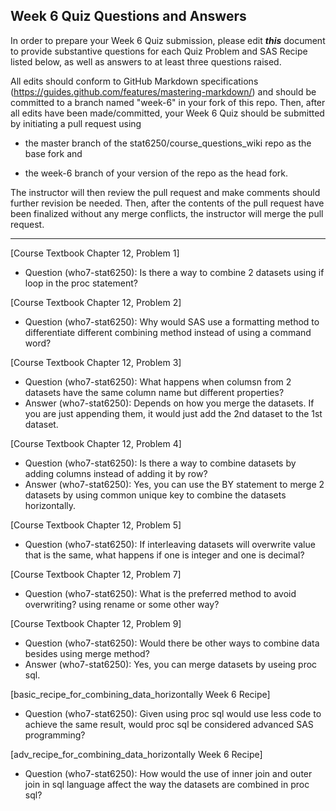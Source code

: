 ## Week 6 Quiz Questions and Answers

In order to prepare your Week 6 Quiz submission, please edit ***this*** document to provide substantive questions for each Quiz Problem and SAS Recipe listed below, as well as answers to at least three questions raised.

All edits should conform to GitHub Markdown specifications (https://guides.github.com/features/mastering-markdown/) and should be committed to a branch named "week-6" in your fork of this repo. Then, after all edits have been made/committed, your Week 6 Quiz should be submitted by initiating a pull request using

- the master branch of the stat6250/course_questions_wiki repo as the base fork and

- the week-6 branch of your version of the repo as the head fork.

The instructor will then review the pull request and make comments should further revision be needed. Then, after the contents of the pull request have been finalized without any merge conflicts, the instructor will merge the pull request.

********************************************************************************



[Course Textbook Chapter 12, Problem 1]
- Question (who7-stat6250): Is there a way to combine 2 datasets using if loop in the proc statement?



[Course Textbook Chapter 12, Problem 2]
- Question (who7-stat6250): Why would SAS use a formatting method to differentiate different combining method instead of using a command word?



[Course Textbook Chapter 12, Problem 3]
- Question (who7-stat6250): What happens when columsn from 2 datasets have the same column name but different properties?
- Answer (who7-stat6250): Depends on how you merge the datasets.  If you are just appending them, it would just add the 2nd dataset to the 1st dataset.



[Course Textbook Chapter 12, Problem 4]
- Question (who7-stat6250): Is there a way to combine datasets by adding columns instead of adding it by row?
- Answer (who7-stat6250): Yes, you can use the BY statement to merge 2 datasets by using common unique key to combine the datasets horizontally.



[Course Textbook Chapter 12, Problem 5]
- Question (who7-stat6250): If interleaving datasets will overwrite value that is the same, what happens if one is integer and one is decimal?



[Course Textbook Chapter 12, Problem 7]
- Question (who7-stat6250): What is the preferred method to avoid overwriting? using rename or some other way?



[Course Textbook Chapter 12, Problem 9]
- Question (who7-stat6250): Would there be other ways to combine data besides using merge method?
- Answer (who7-stat6250): Yes, you can merge datasets by useing proc sql.



[basic_recipe_for_combining_data_horizontally Week 6 Recipe]
- Question (who7-stat6250): Given using proc sql would use less code to achieve the same result, would proc sql be considered advanced SAS programming?



[adv_recipe_for_combining_data_horizontally Week 6 Recipe]
- Question (who7-stat6250): How would the use of inner join and outer join in sql language affect the way the datasets are combined in proc sql?


